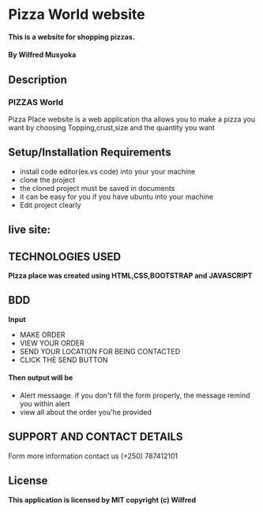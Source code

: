 # Pizza World website
#### This is a website for shopping pizzas.
#### By **Wilfred Musyoka**
## Description
### PIZZAS World
Pizza Place website is a web application tha allows you to make a pizza you want by choosing Topping,crust,size and the quantity you want
## Setup/Installation Requirements
* install code editor(ex.vs code) into your your machine
* clone the project 
* the cloned project must be saved in documents
* it can be easy for you if you have ubuntu into your machine
* Edit project clearly
## live site:

 ## TECHNOLOGIES USED
 **PIzza place was created using HTML,CSS,BOOTSTRAP and JAVASCRIPT**
## BDD
**Input** 
* MAKE ORDER
* VIEW YOUR ORDER
* SEND YOUR LOCATION FOR BEING CONTACTED
* CLICK THE SEND BUTTON
#### Then output will be
* Alert messaage. if you don't fill the form properly, the message remind you within alert
* view all about the order you'he provided
## SUPPORT AND CONTACT DETAILS
Form more information contact us (+250) 787412101
## License
**This application is licensed by MIT copyright (c) Wilfred**
